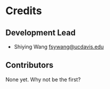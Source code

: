# Credits


## Development Lead

* Shiying Wang <fsywang@ucdavis.edu>

## Contributors

None yet. Why not be the first?
